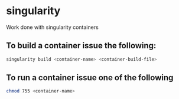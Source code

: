 # singularity
Work done with singularity containers


## To build a container issue the following:

```bash
singularity build <container-name> <container-build-file>
```

## To run a container issue one of the following

```bash
chmod 755 <container-name>
```

